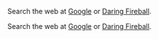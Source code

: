 Search the web at [Google][] or [Daring Fireball][].

Search the web at [Google] or [Daring Fireball].


  [Google]: http://google.com/
  [Daring Fireball]: http://daringfireball.net/
